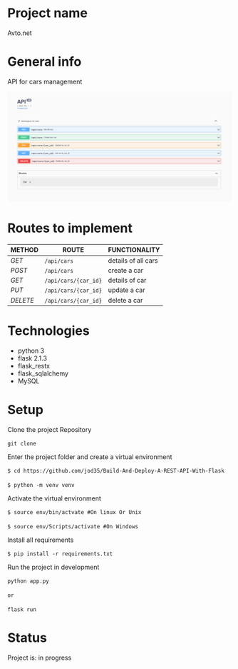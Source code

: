 # Project name
Avto.net

# General info
API for cars management

![](static/images/API.png)

# Routes to implement
| METHOD   | ROUTE                    | FUNCTIONALITY       |
|----------|--------------------------|---------------------|
| *GET*    | ```/api/cars```          | details of all cars |
| *POST*   | ```/api/cars```          | create a car        |
| *GET*    | ```/api/cars/{car_id}``` | details of car      |
| *PUT*    | ```/api/cars/{car_id}``` | update a car        |
| *DELETE* | ```/api/cars/{car_id}``` | delete a car        |


# Technologies
* python 3
* flask 2.1.3
* flask_restx
* flask_sqlalchemy
* MySQL

# Setup

Clone the project Repository
```
git clone 

```

Enter the project folder and create a virtual environment
``` 
$ cd https://github.com/jod35/Build-And-Deploy-A-REST-API-With-Flask 

$ python -m venv venv 

```

Activate the virtual environment
``` 
$ source env/bin/actvate #On linux Or Unix

$ source env/Scripts/activate #On Windows  
```

Install all requirements

```
$ pip install -r requirements.txt
```

Run the project in development 
``` 
python app.py

or

flask run 
```

# Status
Project is: in progress
